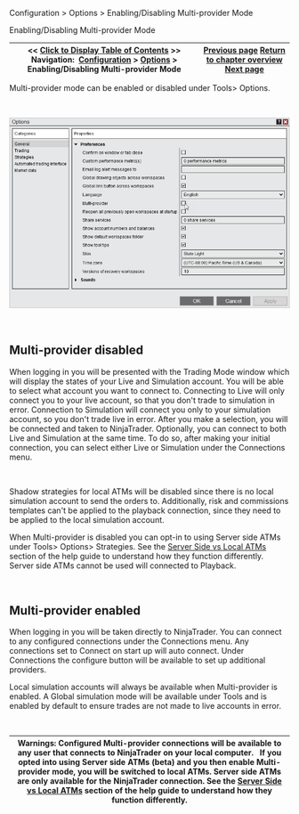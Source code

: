 ﻿


Configuration \> Options \> Enabling/Disabling Multi\-provider Mode






















Enabling/Disabling Multi\-provider Mode







| \<\< [Click to Display Table of Contents](enabling_disabling-multi-provi.md) \>\> **Navigation:**     [Configuration](configuration.md) \> [Options](options.md) \> Enabling/Disabling Multi\-provider Mode | [Previous page](creating_your_own_skin.md) [Return to chapter overview](options.md) [Next page](options_trading.md) |
| --- | --- |











Multi\-provider mode can be enabled or disabled under Tools\> Options.


 


![MultiProvider](multiprovider.png)


 


## Multi\-provider disabled


When logging in you will be presented with the Trading Mode window which will display the states of your Live and Simulation account. You will be able to select what account you want to connect to. Connecting to Live will only connect you to your live account, so that you don't trade to simulation in error. Connection to Simulation will connect you only to your simulation account, so you don't trade live in error. After you make a selection, you will be connected and taken to NinjaTrader. Optionally, you can connect to both Live and Simulation at the same time. To do so, after making your initial connection, you can select either Live or Simulation under the Connections menu.


 


Shadow strategies for local ATMs will be disabled since there is no local simulation account to send the orders to. Additionally, risk and commissions templates can't be applied to the playback connection, since they need to be applied to the local simulation account.


When Multi\-provider is disabled you can opt\-in to using Server side ATMs under Tools\> Options\> Strategies. See the [Server Side vs Local ATMs](server-side-vs-local-atms.md) section of the help guide to understand how they function differently. Server side ATMs cannot be used will connected to Playback.


 


## Multi\-provider enabled


When logging in you will be taken directly to NinjaTrader. You can connect to any configured connections under the Connections menu. Any connections set to Connect on start up will auto connect. Under Connections the configure button will be available to set up additional providers.


Local simulation accounts will always be available when Multi\-provider is enabled. A Global simulation mode will be available under Tools and is enabled by default to ensure trades are not made to live accounts in error.


 




| Warnings:  Configured Multi\-provider connections will be available to any user that connects to NinjaTrader on your local computer.   If you opted into using Server side ATMs (beta) and you then enable Multi\-provider mode, you will be switched to local ATMs. Server side ATMs are only available for the NinjaTrader connection. See the [Server Side vs Local ATMs](server-side-vs-local-atms.md) section of the help guide to understand how they function differently. |
| --- |



 








